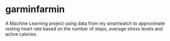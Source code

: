 # garminfarmin
A Machine Learning project using data from my smartwatch to approximate resting heart rate based on the number of steps, average stress levels and active calories.
